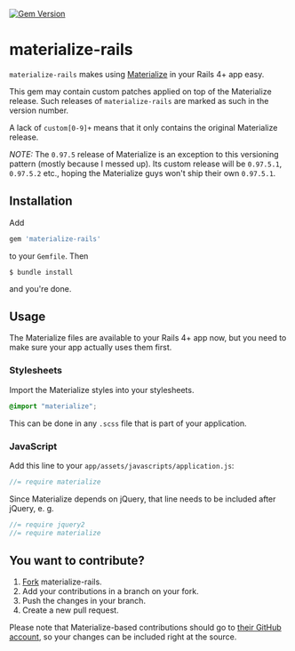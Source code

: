 [![Gem Version](https://badge.fury.io/rb/materialize-rails.svg)](https://badge.fury.io/rb/materialize-rails)

# materialize-rails

`materialize-rails` makes using [Materialize](http://materializecss.com) in your Rails 4+ app easy.

This gem may contain custom patches applied on top of the Materialize release. Such releases of `materialize-rails` are marked as such in the version number.

A lack of `custom[0-9]+` means that it only contains the original Materialize release. 

*NOTE:* The `0.97.5` release of Materialize is an exception to this versioning pattern (mostly because I messed up). Its custom release will be `0.97.5.1`, `0.97.5.2` etc., hoping the Materialize guys won't ship their own `0.97.5.1`.

## Installation

Add

```ruby
gem 'materialize-rails'
```

to your `Gemfile`. Then

```console
$ bundle install
```

and you're done.

## Usage

The Materialize files are available to your Rails 4+ app now, but you need to make sure your app actually uses them first.

### Stylesheets

Import the Materialize styles into your stylesheets.

```scss
@import "materialize";
```

This can be done in any `.scss` file that is part of your application.

### JavaScript

Add this line to your `app/assets/javascripts/application.js`:

```js
//= require materialize
```

Since Materialize depends on jQuery, that line needs to be included after jQuery, e. g.

```js
//= require jquery2
//= require materialize
```

## You want to contribute?

1. [Fork](https://github.com/Skudo/materialize-rails/fork) materialize-rails.
2. Add your contributions in a branch on your fork.
3. Push the changes in your branch.
4. Create a new pull request.

Please note that Materialize-based contributions should go to [their GitHub account](https://github.com/Dogfalo/materialize), so your changes can be included right at the source.
